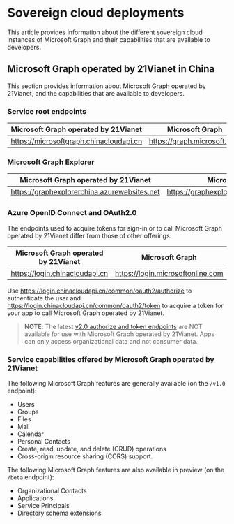 # Sovereign cloud deployments


This article provides information about the different sovereign cloud instances of Microsoft Graph and their capabilities that are available to developers. 


## Microsoft Graph operated by 21Vianet in China

This section provides information about Microsoft Graph operated by 21Vianet, and the capabilities that are available to developers.

### Service root endpoints
| Microsoft Graph operated by 21Vianet | Microsoft Graph|
|---------------------------|----------------|
| https://microsoftgraph.chinacloudapi.cn | https://graph.microsoft.com|

### Microsoft Graph Explorer
| Microsoft Graph operated by 21Vianet | Microsoft Graph|
|---------------------------|----------------|
|https://graphexplorerchina.azurewebsites.net| https://graphexplorer2.azurewebsites.net|

### Azure OpenID Connect and OAuth2.0
The endpoints used to acquire tokens for sign-in or to call Microsoft Graph operated by 21Vianet differ from those of other offerings. 

| Microsoft Graph operated by 21Vianet | Microsoft Graph|
|---------------------------|----------------|
| https://login.chinacloudapi.cn | https://login.microsoftonline.com|
 
Use https://login.chinacloudapi.cn/common/oauth2/authorize to authenticate the user and https://login.chinacloudapi.cn/common/oauth2/token to acquire a token for your app to call Microsoft Graph operated by 21Vianet.

> **NOTE**: The latest [v2.0 authorize and token endpoints](https://azure.microsoft.com/en-us/documentation/articles/active-directory-appmodel-v2-overview/) are NOT available for use with Microsoft Graph operated by 21Vianet.  Apps can only access organizational data and not consumer data. 

### Service capabilities offered by Microsoft Graph operated by 21Vianet
The following Microsoft Graph features are generally available (on the `/v1.0` endpoint):

* Users
* Groups
* Files
* Mail
* Calendar
* Personal Contacts 
* Create, read, update, and delete (CRUD) operations
* Cross-origin resource sharing (CORS) support.

The following Microsoft Graph features are also available in preview (on the `/beta` endpoint):

* Organizational Contacts
* Applications
* Service Principals
* Directory schema extensions
